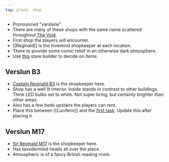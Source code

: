 ```yaml
---
tag: place, shop
---
```

* Pronounced "varslune"
* There are many of these shops with the same name scattered throughout [The Void](The_Void).
* First shop the players will encounter.
* [[Reginald]] is the hivemind shopkeeper at each location.
* There to provide some comic relief in an otherwise dark atmosphere.
* Use [this](https://www.realmshelps.net/stores/store.shtml) store builder to decide on items. 

## Verslun B3
* [Captain Reginald B3](Reginald#captain-reginald-b3) is the shopkeeper here.
* Shop has a well lit interior. Inside stands in contrast to other buildings. Think LED bulbs set to white. Not super bring, but certainly brighter than other areas.
* Also has a few beds upstairs the players can rent.
* Place this between [[Luciferin]] and the [first task](/First_task.md). Update this after placing it.

## Verslun M17
* [Sir Reginald M17](Reginald#sir-reginald-m17) is the shopkeeper here.
* Has taxodermied heads all over the place.
* Atmospheric is of a fancy British reading room.
